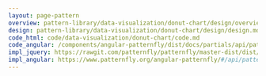 ```yaml
---
layout: page-pattern
overview: pattern-library/data-visualization/donut-chart/design/overview.md
design: pattern-library/data-visualization/donut-chart/design/design.md
code_html: code/data-visualization/donut-chart/code.md
code_angular: /components/angular-patternfly/dist/docs/partials/api/patternfly.charts.component.pfDonutPctChart.html
impl_jquery: https://rawgit.com/patternfly/patternfly/master-dist/dist/tests/donut-charts.html
impl_angular: https://www.patternfly.org/angular-patternfly/#/api/patternfly.charts.component:pfDonutChart
---
```

